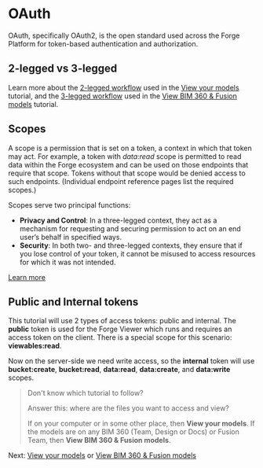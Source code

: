 # OAuth

OAuth, specifically OAuth2, is the open standard used across the Forge Platform for token-based authentication and authorization.

## 2-legged vs 3-legged

Learn more about the [2-legged workflow](https://developer.autodesk.com/en/docs/oauth/v2/tutorials/get-2-legged-token/) used in the [View your models](tutorials/viewmodels) tutorial, and the [3-legged workflow](https://developer.autodesk.com/en/docs/oauth/v2/tutorials/get-3-legged-token/) used in the [View BIM 360 & Fusion models](tutorials/viewhubmodels) tutorial.

## Scopes

A scope is a permission that is set on a token, a context in which that token may act. For example, a token with _data:read_ scope is permitted to read data within the Forge ecosystem and can be used on those endpoints that require that scope. Tokens without that scope would be denied access to such endpoints. (Individual endpoint reference pages list the required scopes.)

Scopes serve two principal functions:

- **Privacy and Control**: In a three-legged context, they act as a mechanism for requesting and securing permission to act on an end user’s behalf in specified ways.
- **Security**: In both two- and three-legged contexts, they ensure that if you lose control of your token, it cannot be misused to access resources for which it was not intended.

[Learn more](https://developer.autodesk.com/en/docs/oauth/v2/overview/scopes/)

## Public and Internal tokens

This tutorial will use 2 types of access tokens: public and internal. The **public** token is used for the Forge Viewer which runs and requires an access token on the client. There is a special scope for this scenario: **viewables:read**. 

Now on the server-side we need write access, so the **internal** token will use **bucket:create**, **bucket:read**, **data:read**, **data:create**, and **data:write** scopes.

> Don't know which tutorial to follow? 
> 
> Answer this: where are the files you want to access and view? 
> 
> If on your computer or in some other place, then **View your models**. If the models are on any BIM 360 (Team, Design or Docs) or Fusion Team, then **View BIM 360 & Fusion models**.

Next: [View your models](tutorials/viewmodels) or [View BIM 360 & Fusion models](tutorials/viewhubmodels)